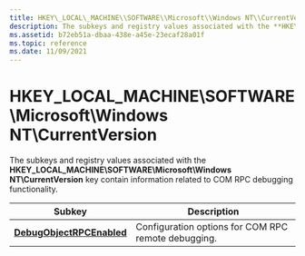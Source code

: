 ```yaml
---
title: HKEY\_LOCAL\_MACHINE\\SOFTWARE\\Microsoft\\Windows NT\\CurrentVersion
description: The subkeys and registry values associated with the **HKEY\_LOCAL\_MACHINE\\SOFTWARE\\Microsoft\\Windows NT\\CurrentVersion** key contain information related to COM RPC debugging functionality.
ms.assetid: b72eb51a-dbaa-438e-a45e-23ecaf28a01f
ms.topic: reference
ms.date: 11/09/2021
---
```


# HKEY\_LOCAL\_MACHINE\\SOFTWARE\\Microsoft\\Windows NT\\CurrentVersion

The subkeys and registry values associated with the **HKEY\_LOCAL\_MACHINE\\SOFTWARE\\Microsoft\\Windows NT\\CurrentVersion** key contain information related to COM RPC debugging functionality.

| Subkey | Description |
|-|-|
| [**DebugObjectRPCEnabled**](debugobjectrpcenabled.md) | Configuration options for COM RPC remote debugging. |
